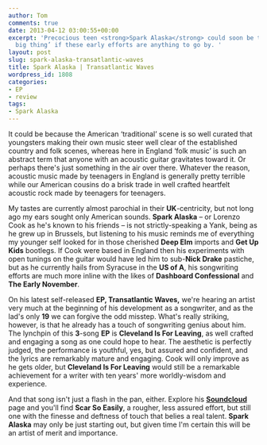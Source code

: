 ```yaml
---
author: Tom
comments: true
date: 2013-04-12 03:00:55+00:00
excerpt: 'Precocious teen <strong>Spark Alaska</strong> could soon be the next ‘next
  big thing’ if these early efforts are anything to go by. '
layout: post
slug: spark-alaska-transatlantic-waves
title: Spark Alaska | Transatlantic Waves
wordpress_id: 1808
categories:
- EP
- review
tags: 
- Spark Alaska
---
```


It could be because the American ‘traditional’ scene is so well curated that youngsters making their own music steer well clear of the established country and folk scenes, whereas here in England ‘folk music’ is such an abstract term that anyone with an acoustic guitar gravitates toward it. Or perhaps there's just something in the air over there. Whatever the reason, acoustic music made by teenagers in England is generally pretty terrible while our American cousins do a brisk trade in well crafted heartfelt acoustic rock made by teenagers for teenagers.

My tastes are currently almost parochial in their **UK**-centricity, but not long ago my ears sought only American sounds. **Spark Alaska** – or Lorenzo Cook as he's known to his friends – is not strictly-speaking a Yank, being as he grew up in Brussels, but listening to his music reminds me of everything my younger self looked for in those cherished **Deep Elm** imports and **Get Up Kids** bootlegs. If Cook were based in England then his experiments with open tunings on the guitar would have led him to sub-**Nick Drake** pastiche, but as he currently hails from Syracuse in the **US of A**, his songwriting efforts are much more inline with the likes of **Dashboard Confessional** and **The Early November**.

On his latest self-released **EP, Transatlantic Waves,** we're hearing an artist very much at the beginning of his development as a songwriter, and as the lad's only **19** we can forgive the odd misstep. What's really striking, however, is that he already has a touch of songwriting genius about him. The lynchpin of this **3**-song **EP** is **Cleveland Is For Leaving**, as well crafted and engaging a song as one could hope to hear. The aesthetic is perfectly judged, the performance is youthful, yes, but assured and confident, and the lyrics are remarkably mature and engaging. Cook will only improve as he gets older, but **Cleveland Is For Leaving** would still be a remarkable achievement for a writer with ten years' more worldly-wisdom and experience.

And that song isn't just a flash in the pan, either. Explore his [**Soundcloud**](https://soundcloud.com/spark-alaska) page and you'll find **Scar So Easily**, a rougher, less assured effort, but still one with the finesse and deftness of touch that belies a real talent. **Spark Alaska** may only be just starting out, but given time I'm certain this will be an artist of merit and importance.

